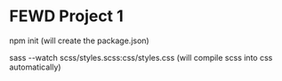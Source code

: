 # FEWD Project 1

npm init (will create the package.json)

sass --watch scss/styles.scss:css/styles.css (will compile scss into css automatically)
